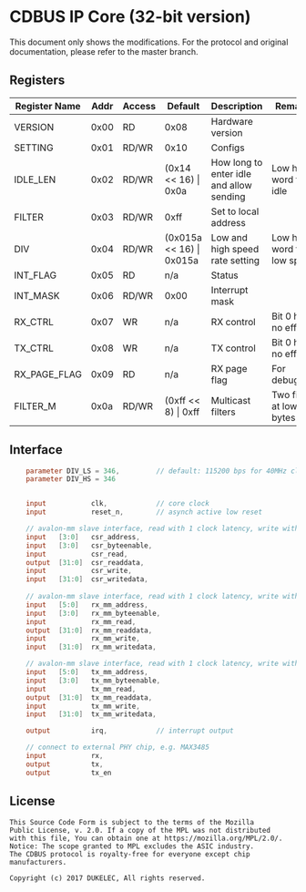 [//]: # (IP Core for CDBUS Protocol)

CDBUS IP Core (32-bit version)
=======================================

This document only shows the modifications. For the protocol and original documentation, please refer to the master branch.


## Registers
 
| Register Name |Addr     | Access | Default                    | Description                               | Remarks                       |
|---------------|---------|--------|----------------------------|-------------------------------------------|-------------------------------|
| VERSION       |  0x00   | RD     | 0x08                       | Hardware version                          |                               |
| SETTING       |  0x01   | RD/WR  | 0x10                       | Configs                                   |                               |
| IDLE_LEN      |  0x02   | RD/WR  | (0x14 << 16) \| 0x0a       | How long to enter idle and allow sending  | Low half word for idle        |
| FILTER        |  0x03   | RD/WR  | 0xff                       | Set to local address                      |                               |
| DIV           |  0x04   | RD/WR  | (0x015a << 16) \| 0x015a   | Low and high speed rate setting           | Low half word for low speed   |
| INT_FLAG      |  0x05   | RD     | n/a                        | Status                                    |                               |
| INT_MASK      |  0x06   | RD/WR  | 0x00                       | Interrupt mask                            |                               |
| RX_CTRL       |  0x07   | WR     | n/a                        | RX control                                | Bit 0 has no effect           |
| TX_CTRL       |  0x08   | WR     | n/a                        | TX control                                | Bit 0 has no effect           |
| RX_PAGE_FLAG  |  0x09   | RD     | n/a                        | RX page flag                              | For debugging                 |
| FILTER_M      |  0x0a   | RD/WR  | (0xff << 8) \| 0xff        | Multicast filters                         | Two filters at low bytes      |



## Interface

```verilog
    parameter DIV_LS = 346,         // default: 115200 bps for 40MHz clk
    parameter DIV_HS = 346


    input           clk,            // core clock
    input           reset_n,        // asynch active low reset

    // avalon-mm slave interface, read with 1 clock latency, write without latency
    input   [3:0]   csr_address,
    input   [3:0]   csr_byteenable,
    input           csr_read,
    output  [31:0]  csr_readdata,
    input           csr_write,
    input   [31:0]  csr_writedata,
 
    // avalon-mm slave interface, read with 1 clock latency, write without latency
    input   [5:0]   rx_mm_address,
    input   [3:0]   rx_mm_byteenable,
    input           rx_mm_read,
    output  [31:0]  rx_mm_readdata,
    input           rx_mm_write,
    input   [31:0]  rx_mm_writedata,

    // avalon-mm slave interface, read with 1 clock latency, write without latency
    input   [5:0]   tx_mm_address,
    input   [3:0]   tx_mm_byteenable,
    input           tx_mm_read,
    output  [31:0]  tx_mm_readdata,
    input           tx_mm_write,
    input   [31:0]  tx_mm_writedata,

    output          irq,            // interrupt output

    // connect to external PHY chip, e.g. MAX3485
    input           rx,
    output          tx,
    output          tx_en
```

## License
```
This Source Code Form is subject to the terms of the Mozilla
Public License, v. 2.0. If a copy of the MPL was not distributed
with this file, You can obtain one at https://mozilla.org/MPL/2.0/.
Notice: The scope granted to MPL excludes the ASIC industry.
The CDBUS protocol is royalty-free for everyone except chip manufacturers.

Copyright (c) 2017 DUKELEC, All rights reserved.
```

